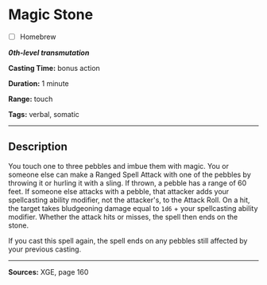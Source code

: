 # Magic Stone

- [ ] Homebrew

***0th-level transmutation***

**Casting Time:** bonus action

**Duration:** 1 minute

**Range:** touch

**Tags:** verbal, somatic

---

## Description
You touch one to three pebbles and imbue them with magic.
You or someone else can make a Ranged Spell Attack with one of the pebbles by throwing it or hurling it with a sling.
If thrown, a pebble has a range of 60 feet.
If someone else attacks with a pebble, that attacker adds your spellcasting ability modifier, not the attacker's, to the Attack Roll.
On a hit, the target takes bludgeoning damage equal to `1d6` + your spellcasting ability modifier.
Whether the attack hits or misses, the spell then ends on the stone.

If you cast this spell again, the spell ends on any pebbles still affected by your previous casting.

---

**Sources:** XGE, page 160

